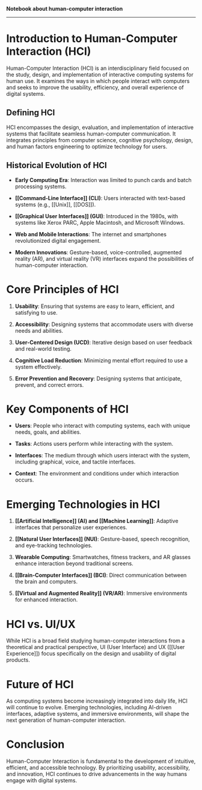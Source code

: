 **Notebook about human-computer interaction**

---
# Introduction to Human-Computer Interaction (HCI)

Human-Computer Interaction (HCI) is an interdisciplinary field focused on the study, design, and implementation of interactive computing systems for human use. It examines the ways in which people interact with computers and seeks to improve the usability, efficiency, and overall experience of digital systems.

## Defining HCI

HCI encompasses the design, evaluation, and implementation of interactive systems that facilitate seamless human-computer communication. It integrates principles from computer science, cognitive psychology, design, and human factors engineering to optimize technology for users.

## Historical Evolution of HCI

- **Early Computing Era**: Interaction was limited to punch cards and batch processing systems.
    
- **[[Command-Line Interface]] (CLI)**: Users interacted with text-based systems (e.g., [[Unix]], [[DOS]]).
    
- **[[Graphical User Interfaces]] (GUI)**: Introduced in the 1980s, with systems like Xerox PARC, Apple Macintosh, and Microsoft Windows.
    
- **Web and Mobile Interactions**: The internet and smartphones revolutionized digital engagement.
    
- **Modern Innovations**: Gesture-based, voice-controlled, augmented reality (AR), and virtual reality (VR) interfaces expand the possibilities of human-computer interaction.
    

# Core Principles of HCI

1. **Usability**: Ensuring that systems are easy to learn, efficient, and satisfying to use.
    
2. **Accessibility**: Designing systems that accommodate users with diverse needs and abilities.
    
3. **User-Centered Design (UCD)**: Iterative design based on user feedback and real-world testing.
    
4. **Cognitive Load Reduction**: Minimizing mental effort required to use a system effectively.
    
5. **Error Prevention and Recovery**: Designing systems that anticipate, prevent, and correct errors.
    

# Key Components of HCI

- **Users**: People who interact with computing systems, each with unique needs, goals, and abilities.
    
- **Tasks**: Actions users perform while interacting with the system.
    
- **Interfaces**: The medium through which users interact with the system, including graphical, voice, and tactile interfaces.
    
- **Context**: The environment and conditions under which interaction occurs.
    

# Emerging Technologies in HCI

1. **[[Artificial Intelligence]] (AI) and [[Machine Learning]]**: Adaptive interfaces that personalize user experiences.
    
2. **[[Natural User Interfaces]] (NUI)**: Gesture-based, speech recognition, and eye-tracking technologies.
    
3. **Wearable Computing**: Smartwatches, fitness trackers, and AR glasses enhance interaction beyond traditional screens.
    
4. **[[Brain-Computer Interfaces]] (BCI)**: Direct communication between the brain and computers.
    
5. **[[Virtual and Augmented Reality]] (VR/AR)**: Immersive environments for enhanced interaction.
    

# HCI vs. UI/UX

While HCI is a broad field studying human-computer interactions from a theoretical and practical perspective, UI (User Interface) and UX ([[User Experience]]) focus specifically on the design and usability of digital products.

# Future of HCI

As computing systems become increasingly integrated into daily life, HCI will continue to evolve. Emerging technologies, including AI-driven interfaces, adaptive systems, and immersive environments, will shape the next generation of human-computer interaction.

# Conclusion

Human-Computer Interaction is fundamental to the development of intuitive, efficient, and accessible technology. By prioritizing usability, accessibility, and innovation, HCI continues to drive advancements in the way humans engage with digital systems.
